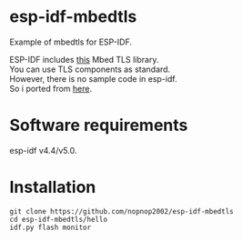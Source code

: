 # esp-idf-mbedtls
Example of mbedtls for ESP-IDF.

ESP-IDF includes [this](https://tls.mbed.org/) Mbed TLS library.   
You can use TLS components as standard.   
However, there is no sample code in esp-idf.   
So i ported from [here](https://github.com/ARMmbed/mbedtls/tree/development/programs/hash).

# Software requirements
esp-idf v4.4/v5.0.   


# Installation
```
git clone https://github.com/nopnop2002/esp-idf-mbedtls
cd esp-idf-mbedtls/hello
idf.py flash monitor
```
